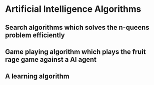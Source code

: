 # Artificial Intelligence Algorithms

## Search algorithms which solves the n-queens problem efficiently
## Game playing algorithm which plays the fruit rage game against a AI agent
## A learning algorithm
